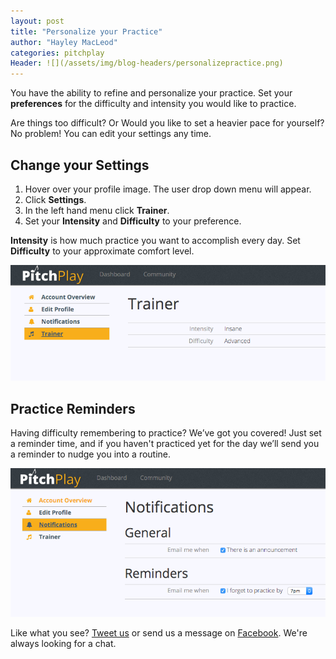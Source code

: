 ```yaml
---
layout: post
title: "Personalize your Practice"
author: "Hayley MacLeod"
categories: pitchplay
Header: ![](/assets/img/blog-headers/personalizepractice.png)
---
```


You have the ability to refine and personalize your practice.
Set your **preferences** for the difficulty and intensity you would like to practice.

Are things too difficult? Or Would you like to set a heavier pace for yourself?
No problem! You can edit your settings any time.

Change your Settings
--------------------

1. Hover over your profile image. The user drop down menu will appear.
2. Click __Settings__.
3. In the left hand menu click __Trainer__.
4. Set your __Intensity__ and __Difficulty__ to your preference.

__Intensity__ is how much practice you want to accomplish every day. Set __Difficulty__ to your approximate
comfort level.

![Trainer Settings](/assets/img/trainer-settings.png)


Practice Reminders
------------------

Having difficulty remembering to practice? We’ve got you covered! Just set a reminder time, and if you haven't practiced yet for the day we’ll send you a reminder to nudge you into a routine.

![Notification Settings](/assets/img/notification-settings.png)


Like what you see? [Tweet us](https://twitter.com/pitchplayio) or send us a message on [Facebook](https://www.facebook.com/pitchplayio/). We're always looking for a chat.
